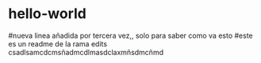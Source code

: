 # hello-world
#nueva linea añadida por tercera vez,, solo para saber como va esto
#este es un readme de la rama edits
csadlsamcdcmsñadmcdlmasdclaxmñsdmcñmd

